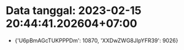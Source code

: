 # Data tanggal: 2023-02-15 20:44:41.202604+07:00

* {'U6pBmAGcTUKPPPDm': 10870, 'XXDwZWG8JIpYFR39': 9026}
